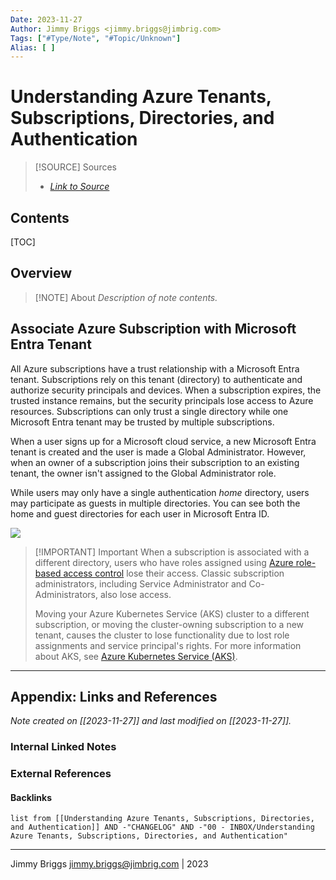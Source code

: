 ```yaml
---
Date: 2023-11-27
Author: Jimmy Briggs <jimmy.briggs@jimbrig.com>
Tags: ["#Type/Note", "#Topic/Unknown"]
Alias: [ ]
---
```


# Understanding Azure Tenants, Subscriptions, Directories, and Authentication

> [!SOURCE] Sources
> - *[Link to Source]()*

## Contents

[TOC]

## Overview

> [!NOTE] About
> *Description of note contents.*

## Associate Azure Subscription with Microsoft Entra Tenant

All Azure subscriptions have a trust relationship with a Microsoft Entra tenant. Subscriptions rely on this tenant (directory) to authenticate and authorize security principals and devices. When a subscription expires, the trusted instance remains, but the security principals lose access to Azure resources. Subscriptions can only trust a single directory while one Microsoft Entra tenant may be trusted by multiple subscriptions.

When a user signs up for a Microsoft cloud service, a new Microsoft Entra tenant is created and the user is made a Global Administrator. However, when an owner of a subscription joins their subscription to an existing tenant, the owner isn't assigned to the Global Administrator role.

While users may only have a single authentication _home_ directory, users may participate as guests in multiple directories. You can see both the home and guest directories for each user in Microsoft Entra ID.

![](https://i.imgur.com/WH6GYlk.png)

> [!IMPORTANT] Important
> When a subscription is associated with a different directory, users who have roles assigned using [Azure role-based access control](https://learn.microsoft.com/en-us/azure/role-based-access-control/role-assignments-portal) lose their access. Classic subscription administrators, including Service Administrator and Co-Administrators, also lose access.
>
> Moving your Azure Kubernetes Service (AKS) cluster to a different subscription, or moving the cluster-owning subscription to a new tenant, causes the cluster to lose functionality due to lost role assignments and service principal's rights. For more information about AKS, see [Azure Kubernetes Service (AKS)](https://learn.microsoft.com/en-us/azure/aks/).

***

## Appendix: Links and References

*Note created on [[2023-11-27]] and last modified on [[2023-11-27]].*

### Internal Linked Notes

### External References

#### Backlinks

```dataview
list from [[Understanding Azure Tenants, Subscriptions, Directories, and Authentication]] AND -"CHANGELOG" AND -"00 - INBOX/Understanding Azure Tenants, Subscriptions, Directories, and Authentication"
```


***

Jimmy Briggs <jimmy.briggs@jimbrig.com> | 2023


